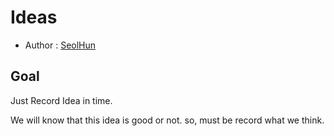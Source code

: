 # Ideas
- Author : [SeolHun](https://github.com/Seolhun/)

## Goal
Just Record Idea in time.

We will know that this idea is good or not. so, must be record what we think.
